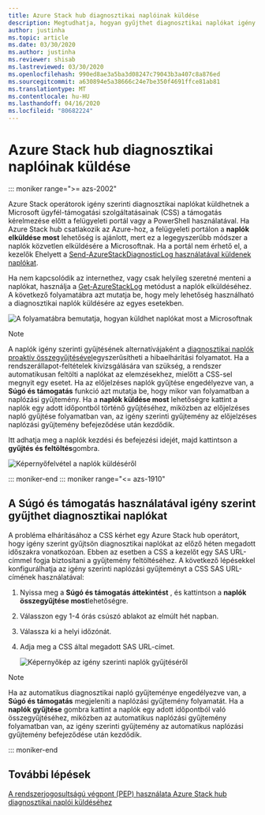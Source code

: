 ```yaml
---
title: Azure Stack hub diagnosztikai naplóinak küldése
description: Megtudhatja, hogyan gyűjthet diagnosztikai naplókat igény szerint Azure Stack hub-ban a felügyeleti portál vagy egy PowerShell-parancsfájl használatával.
author: justinha
ms.topic: article
ms.date: 03/30/2020
ms.author: justinha
ms.reviewer: shisab
ms.lastreviewed: 03/30/2020
ms.openlocfilehash: 990ed8ae3a5ba3d08247c79043b3a407c8a876ed
ms.sourcegitcommit: a630894e5a38666c24e7be350f4691ffce81ab81
ms.translationtype: MT
ms.contentlocale: hu-HU
ms.lasthandoff: 04/16/2020
ms.locfileid: "80682224"
---
```

# <a name="send-azure-stack-hub-diagnostic-logs-now"></a>Azure Stack hub diagnosztikai naplóinak küldése

::: moniker range=">= azs-2002"

Azure Stack operátorok igény szerinti diagnosztikai naplókat küldhetnek a Microsoft ügyfél-támogatási szolgáltatásainak (CSS) a támogatás kérelmezése előtt a felügyeleti portál vagy a PowerShell használatával. Ha Azure Stack hub csatlakozik az Azure-hoz, a felügyeleti portálon a **naplók elküldése most** lehetőség is ajánlott, mert ez a legegyszerűbb módszer a naplók közvetlen elküldésére a Microsoftnak. Ha a portál nem érhető el, a kezelők Ehelyett a [Send-AzureStackDiagnosticLog használatával küldenek naplókat](azure-stack-configure-on-demand-diagnostic-log-collection-powershell-tzl.md). 

Ha nem kapcsolódik az internethez, vagy csak helyileg szeretné menteni a naplókat, használja a [Get-AzureStackLog](azure-stack-get-azurestacklog.md) metódust a naplók elküldéséhez. A következő folyamatábra azt mutatja be, hogy mely lehetőség használható a diagnosztikai naplók küldésére az egyes esetekben. 

![A folyamatábra bemutatja, hogyan küldhet naplókat most a Microsoftnak](media/azure-stack-help-and-support/send-logs-now-flowchart.png)

>[!NOTE]
>A naplók igény szerinti gyűjtésének alternatívájaként a [diagnosztikai naplók proaktív összegyűjtésével](azure-stack-configure-automatic-diagnostic-log-collection-tzl.md)egyszerűsítheti a hibaelhárítási folyamatot. Ha a rendszerállapot-feltételek kivizsgálására van szükség, a rendszer automatikusan feltölti a naplókat az elemzésekhez, mielőtt a CSS-sel megnyit egy esetet. Ha az előjelzéses naplók gyűjtése engedélyezve van, a **Súgó és támogatás** funkció azt mutatja be, hogy mikor van folyamatban a naplózási gyűjtemény. Ha a **naplók küldése most** lehetőségre kattint a naplók egy adott időpontból történő gyűjtéséhez, miközben az előjelzéses napló gyűjtése folyamatban van, az igény szerinti gyűjtemény az előjelzéses naplózási gyűjtemény befejeződése után kezdődik.

Itt adhatja meg a naplók kezdési és befejezési idejét, majd kattintson a **gyűjtés és feltöltés**gombra. 

![Képernyőfelvétel a naplók küldéséről](media/azure-stack-help-and-support/send-logs-now.png)


::: moniker-end
::: moniker range="<= azs-1910"
## <a name="use-help-and-support-to-collect-diagnostic-logs-on-demand"></a>A Súgó és támogatás használatával igény szerint gyűjthet diagnosztikai naplókat

A probléma elhárításához a CSS kérhet egy Azure Stack hub operátort, hogy igény szerint gyűjtsön diagnosztikai naplókat az előző héten megadott időszakra vonatkozóan. Ebben az esetben a CSS a kezelőt egy SAS URL-címmel fogja biztosítani a gyűjtemény feltöltéséhez. 
A következő lépésekkel konfigurálhatja az igény szerinti naplózási gyűjteményt a CSS SAS URL-címének használatával:

1. Nyissa meg a **Súgó és támogatás áttekintést** , és kattintson a **naplók összegyűjtése most**lehetőségre. 
1. Válasszon egy 1-4 órás csúszó ablakot az elmúlt hét napban. 
1. Válassza ki a helyi időzónát.
1. Adja meg a CSS által megadott SAS URL-címet.

   ![Képernyőkép az igény szerinti naplók gyűjtéséről](media/azure-stack-automatic-log-collection/collect-logs-now.png)

>[!NOTE]
>Ha az automatikus diagnosztikai napló gyűjteménye engedélyezve van, a **Súgó és támogatás** megjeleníti a naplózási gyűjtemény folyamatát. Ha a **naplók gyűjtése** gombra kattint a naplók egy adott időpontból való összegyűjtéséhez, miközben az automatikus naplózási gyűjtemény folyamatban van, az igény szerinti gyűjtemény az automatikus naplózási gyűjtemény befejeződése után kezdődik. 


::: moniker-end


## <a name="next-steps"></a>További lépések

[A rendszerjogosultságú végpont (PEP) használata Azure Stack hub diagnosztikai naplói küldéséhez](azure-stack-configure-on-demand-diagnostic-log-collection-powershell-tzl.md)

